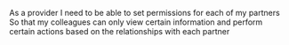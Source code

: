 As a provider
I need to be able to set permissions for each of my partners
So that my colleagues can only view certain information and perform certain actions based on the relationships with each partner
